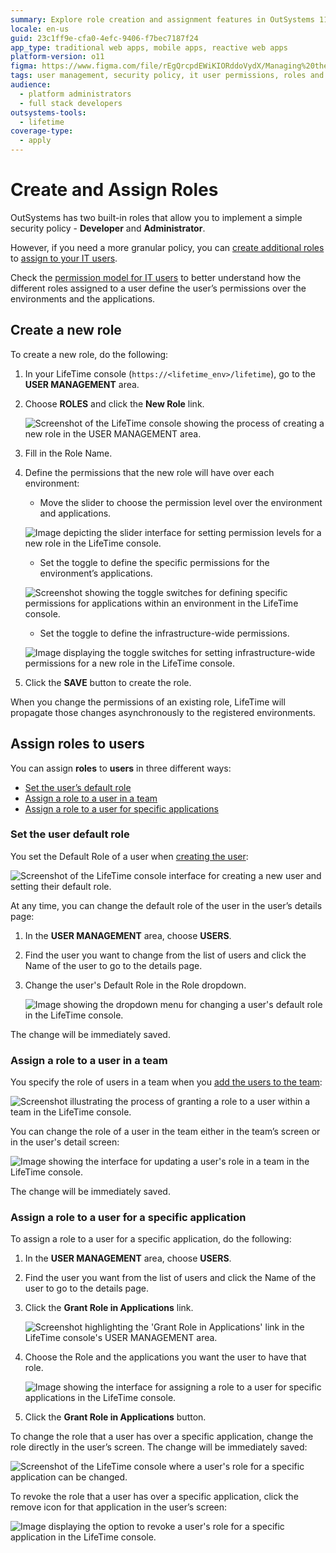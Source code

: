 ```yaml
---
summary: Explore role creation and assignment features in OutSystems 11 (O11) for enhanced IT user management and security policy customization.
locale: en-us
guid: 23c1ff9e-cfa0-4efc-9406-f7bec7187f24
app_type: traditional web apps, mobile apps, reactive web apps
platform-version: o11
figma: https://www.figma.com/file/rEgQrcpdEWiKIORddoVydX/Managing%20the%20Applications%20Lifecycle?node-id=267:29
tags: user management, security policy, it user permissions, roles and permissions, environment configuration
audience:
  - platform administrators
  - full stack developers
outsystems-tools:
  - lifetime
coverage-type:
  - apply
---
```


# Create and Assign Roles

OutSystems has two built-in roles that allow you to implement a simple security policy - **Developer** and **Administrator**.

However, if you need a more granular policy, you can [create additional roles](#create-a-new-role) to [assign to your IT users](#assign-roles-to-users).

Check the [permission model for IT users](about-permission-levels.md) to better understand how the different roles assigned to a user define the user’s permissions over the environments and the applications.

## Create a new role

To create a new role, do the following:

1. In your LifeTime console (`https://<lifetime_env>/lifetime`), go to the **USER MANAGEMENT** area.

1. Choose **ROLES** and click the **New Role** link.  

    ![Screenshot of the LifeTime console showing the process of creating a new role in the USER MANAGEMENT area.](images/roles-create-new-lt.png "Creating a New Role in LifeTime Console")

1. Fill in the Role Name.

1. Define the permissions that the new role will have over each environment:

    * Move the slider to choose the permission level over the environment and applications.

    ![Image depicting the slider interface for setting permission levels for a new role in the LifeTime console.](images/roles-permission-levels-lt.png "Setting Permission Levels for a New Role")

    * Set the toggle to define the specific permissions for the environment’s applications.

    ![Screenshot showing the toggle switches for defining specific permissions for applications within an environment in the LifeTime console.](images/roles-specific-permissions-lt.png "Defining Specific Permissions for a New Role")

    * Set the toggle to define the infrastructure-wide permissions.

    ![Image displaying the toggle switches for setting infrastructure-wide permissions for a new role in the LifeTime console.](images/roles-infra-wide-permissions-lt.png "Setting Infrastructure-wide Permissions")

1. Click the **SAVE** button to create the role.

When you change the permissions of an existing role, LifeTime will propagate those changes asynchronously to the registered environments.

## Assign roles to users

You can assign **roles** to **users** in three different ways:

* [Set the user’s default role](#set-the-user-default-role)
* [Assign a role to a user in a team](#assign-a-role-to-a-user-in-a-team)
* [Assign a role to a user for specific applications](#assign-a-role-to-a-user-for-a-specific-application)

### Set the user default role

You set the Default Role of a user when [creating the user](create-an-it-user.md):

![Screenshot of the LifeTime console interface for creating a new user and setting their default role.](images/roles-create-user-lt.png "Creating a User and Setting Default Role")

At any time, you can change the default role of the user in the user’s details page:

1. In the **USER MANAGEMENT** area, choose **USERS**.

1. Find the user you want to change from the list of users and click the Name of the user to go to the details page.

1. Change the user's Default Role in the Role dropdown.  

    ![Image showing the dropdown menu for changing a user's default role in the LifeTime console.](images/roles-default-role-lt.png "Changing a User's Default Role")

The change will be immediately saved.

### Assign a role to a user in a team

You specify the role of users in a team when you [add the users to the team](create-an-it-team.md#add-it-users-to-the-team):

![Screenshot illustrating the process of granting a role to a user within a team in the LifeTime console.](images/roles-grant-in-team-lt.png "Granting a Role to a User in a Team")

You can change the role of a user in the team either in the team’s screen or in the user's detail screen:

![Image showing the interface for updating a user's role in a team in the LifeTime console.](images/roles-update-in-team-lt.png "Updating a User's Role in a Team")

The change will be immediately saved.

### Assign a role to a user for a specific application

To assign a role to a user for a specific application, do the following:

1. In the **USER MANAGEMENT** area, choose **USERS**.

1. Find the user you want from the list of users and click the Name of the user to go to the details page.

1. Click the **Grant Role in Applications** link.  

    ![Screenshot highlighting the 'Grant Role in Applications' link in the LifeTime console's USER MANAGEMENT area.](images/roles-grant-in-app-link-lt.png "Granting Role in Applications Link")

1. Choose the Role and the applications you want the user to have that role.  

    ![Image showing the interface for assigning a role to a user for specific applications in the LifeTime console.](images/roles-grant-in-app-lt.png "Assigning a Role to a User for Specific Applications")

1. Click the **Grant Role in Applications** button.

To change the role that a user has over a specific application, change the role directly in the user’s screen. The change will be immediately saved:

![Screenshot of the LifeTime console where a user's role for a specific application can be changed.](images/roles-update-in-app-lt.png "Changing a User's Role for a Specific Application")

To revoke the role that a user has over a specific application, click the remove icon for that application in the user’s screen:

![Image displaying the option to revoke a user's role for a specific application in the LifeTime console.](images/roles-revoke-in-app-lt.png "Revoking a User's Role for a Specific Application")
